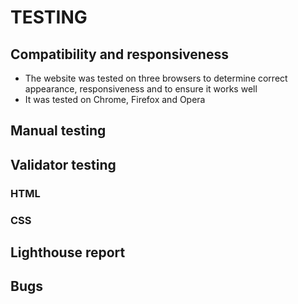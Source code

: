 # TESTING

## Compatibility and responsiveness

* The website was tested on three browsers to determine correct appearance, responsiveness and to ensure it works well
* It was tested on Chrome, Firefox and Opera

## Manual testing

## Validator testing

### HTML

### CSS

## Lighthouse report


## Bugs

